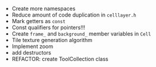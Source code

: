 - Create more namespaces
- Reduce amount of code duplication in `celllayer.h`
- Mark getters as `const`
- Const qualifiers for pointers!!!
- Create `frame_` and `background_` member variables in `Cell`
- Tile texture generation algorithm
- Implement zoom
- add destructors
- REFACTOR: create ToolCollection class